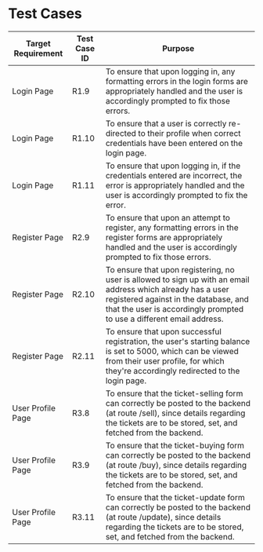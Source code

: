 # Test Cases

| Target Requirement | Test Case ID | Purpose                                                                 |
|--------------------|--------------|-------------------------------------------------------------------------|
| Login Page           	| R1.9         	| To ensure that upon logging in, any formatting errors in  the login forms are appropriately handled and the user is accordingly  prompted to fix those errors.                                                                  	|
| Login Page           	| R1.10        	| To ensure that a user is correctly re-directed to their profile when correct  credentials have been entered on the login page.                                                                                                  	|
| Login Page           	| R1.11        	| To ensure that upon logging in, if the credentials entered are incorrect, the error is appropriately handled and the user is accordingly prompted to fix the error.                                                             	|
| Register Page        	| R2.9         	| To ensure that upon an attempt to register, any formatting errors in the register forms are appropriately handled and the user is accordingly prompted to fix those errors.                                                     	|
| Register Page        	| R2.10        	| To ensure that upon registering, no user is allowed to sign up with an email address  which already has a user registered against in the database, and that the user is accordingly  prompted to use a different email address. 	|
| Register Page        	| R2.11        	| To ensure that upon successful registration, the user's starting balance is set to 5000, which can be viewed from their user profile, for which they're accordingly redirected to the login page.                               	|
| User Profile Page    	| R3.8         	| To ensure that the ticket-selling form can correctly be posted to the backend (at route /sell), since details regarding the tickets are to be stored, set, and fetched from the backend.                                        	|
| User Profile Page    	| R3.9         	| To ensure that the ticket-buying form can correctly be posted to the backend (at route /buy), since details regarding the tickets are to be stored, set, and fetched from the backend.                                          	|
| User Profile Page    	| R3.11        	| To ensure that the ticket-update form can correctly be posted to the backend (at route /update), since details regarding the tickets are to be stored, set, and fetched from the backend.                                                                                    |